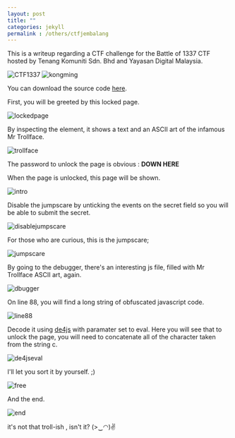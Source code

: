 ```yaml
---
layout: post
title: ""
categories: jekyll
permalink : /others/ctfjembalang
---
```


This is a writeup regarding a CTF challenge for the Battle of 1337 CTF hosted by Tenang Komuniti Sdn. Bhd and Yayasan Digital Malaysia.

![CTF1337](/musubi/assets/jembalang/ctf.PNG)
![kongming](/musubi/assets/osep/kongming.gif)

You can download the source code [here](https://github.com/yunaranyancat/ctf-dump/blob/main/jembalang.zip).

First, you will be greeted by this locked page.

![lockedpage](/musubi/assets/jembalang/unlockpage.PNG)

By inspecting the element, it shows a text and an ASCII art of the infamous Mr Trollface.

![trollface](/musubi/assets/jembalang/troll.PNG)

The password to unlock the page is obvious : **DOWN HERE**

When the page is unlocked, this page will be shown.

![intro](/musubi/assets/jembalang/intro.PNG)

Disable the jumpscare by unticking the events on the secret field so you will be able to submit the secret.

![disablejumpscare](/musubi/assets/jembalang/nojumpscare.PNG)

For those who are curious, this is the jumpscare;

![jumpscare](/musubi/assets/jembalang/jumpscare.PNG)

By going to the debugger, there's an interesting js file, filled with Mr Trollface ASCII art, again.

![dbugger](/musubi/assets/jembalang/debugger.PNG)

On line 88, you will find a long string of obfuscated javascript code.

![line88](/musubi/assets/jembalang/line88.PNG)

Decode it using [de4js](https://lelinhtinh.github.io/de4js/) with paramater set to eval.
Here you will see that to unlock the page, you will need to concatenate all of the character taken from the string c.

![de4jseval](/musubi/assets/jembalang/de4js.PNG)

I'll let you sort it by yourself. ;)

![free](/musubi/assets/jembalang/free.PNG)

And the end.

![end](/musubi/assets/jembalang/end.PNG)

it's not that troll-ish , isn't it? (>‿◠)✌
